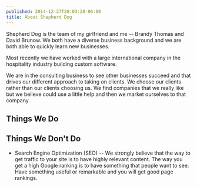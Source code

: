 ```yaml
---
published: 2014-12-27T20:03:28-06:00
title: About Shepherd Dog
---
```

Shepherd Dog is the team of my girlfriend and me -- Brandy Thomas and David Brunow. We both have a diverse business background and we are both able to quickly learn new businesses.

Most recently we have worked with a large international company in the hospitality industry building custom software.

We are in the consulting business to see other businesses succeed and that drives our different  approach to taking on clients. We choose our clients rather than our clients choosing us. We find companies that we really like but we believe could use a little help and then we market ourselves to that company.

## Things We Do


## Things We Don't Do

* Search Engine Optimization (SEO) -- We strongly believe that the way to get traffic to your site is to have highly relevant content. The way you get a high Google ranking is to have something that people want to see. Have something useful or remarkable and you will get good page rankings.